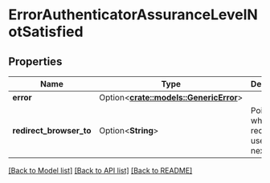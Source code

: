 # ErrorAuthenticatorAssuranceLevelNotSatisfied

## Properties

Name | Type | Description | Notes
------------ | ------------- | ------------- | -------------
**error** | Option<[**crate::models::GenericError**](genericError.md)> |  | [optional]
**redirect_browser_to** | Option<**String**> | Points to where to redirect the user to next. | [optional]

[[Back to Model list]](../README.md#documentation-for-models) [[Back to API list]](../README.md#documentation-for-api-endpoints) [[Back to README]](../README.md)


